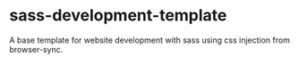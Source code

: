 # sass-development-template

A base template for website development with sass using css injection from browser-sync.
